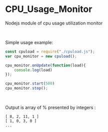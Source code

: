 # CPU_Usage_Monitor
Nodejs module of cpu usage utilization monitor

<br>

Simple usage example:
```js
const cpuload = require("./cpuload.js");
var cpu_monitor = new cpuload();

cpu_monitor.onUpdate(function(load){
	console.log(load)
});

cpu_monitor.start(500)
cpu_monitor.stop();
```

<br>

Output is array of % presented by integers :
```
[ 8, 2, 11, 1 ]
[ 1, 0, 3, 0 ]
...
```
